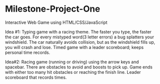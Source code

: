# Milestone-Project-One
Interactive Web Game using HTML/CSS/JavaScript

Idea #1: Typing game with a racing theme. The faster you type, the faster the car goes. For every mistyped word(3 letter errors) a bug splatters your windshield. The car naturally avoids collision, but as the windshield fills up, you will crash and lose. Timed game with a leader scoreboard; keeps personal time records. 

Idea#2: Racing game (running or driving) using the arrow keys and spacebar. There are obstacles to avoid and boosts to pick up. Game ends with either too many hit obstacles or reaching the finish line. Leader scoreboard that records times.
